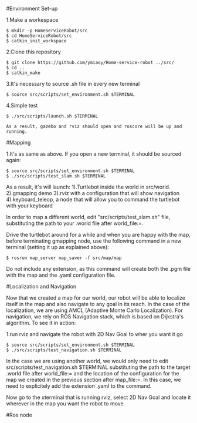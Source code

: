 #Environment Set-up

 1.Make a workespace
	
	$ mkdir -p HomeServiceRobot/src
	$ cd HomeServiceRobot/src
	$ catkin_init_workspace 

 2.Clone this repository

    $ git clone https://github.com/ymiaoy/Home-service-robot ../src/
	$ cd ..
	$ catkin_make
	
 3.It's necessary to source .sh file in every new terminal
	
	$ source src/scripts/set_environment.sh $TERMINAL
 
 4.Simple test
 
 	$ ./src/scripts/launch.sh $TERMINAL
 	
    As a result, gazebo and rviz should open and roscore will be up and running.

#Mapping

 1.It's as same as above. If you open a new terminal, it should be sourced again:
	 	
	$ source src/scripts/set_environment.sh $TERMINAL
	$ ./src/scripts/test_slam.sh $TERMINAL  
	
As a result, it's will launch:
		1).Turtlebot inside the world in src/world.
		2).gmapping demo
		3).rviz with a configuration that will show navigation
		4).keyboard_teleop, a node that will allow you to command the turtlebot with your keyboard

In order to map a different world, edit "src/scripts/test_slam.sh" file, substituting  the path to your .world file after world_file:=.
	
Drive the turtlebot around for a while and when you are happy with the map, before terminating gmapping node, use the following command in a new terminal (setting it up as explained above):
	
	$ rosrun map_server map_saver -f src/map/map
	
Do not include any extension, as this command will create both the .pgm file with the map and the .yaml configuration file.

#Localization and Navigation

Now that we created a map for our world, our robot will be able to localize itself in the map and also navigate to any goal in its reach. In the case of the localization, we are using AMCL (Adaptive Monte Carlo Localization). For navigation, we rely on ROS Navigation stack, which is based on Dijkstra's algorithm. To see it in action:

 
1.run rviz and navigate the robot with 2D Nav Goal to wher you want it go
 

 	
	$ source src/scripts/set_environment.sh $TERMINAL
	$ ./src/scripts/test_navigation.sh $TERMINAL
   
In the case we are using another world, we would only need to edit src/scripts/test_navigation.sh $TERMINAL substituting the path to the target .world file after world_file:= and the location of the configuration for the map we created in the previous section after map_file:=. In this case, we need to explicitely add the extension .yaml to the command.

Now go to the xterminal that is running rviz, select 2D Nav Goal and locate it wherever in the map you want the robot to move.

#Ros node

	


